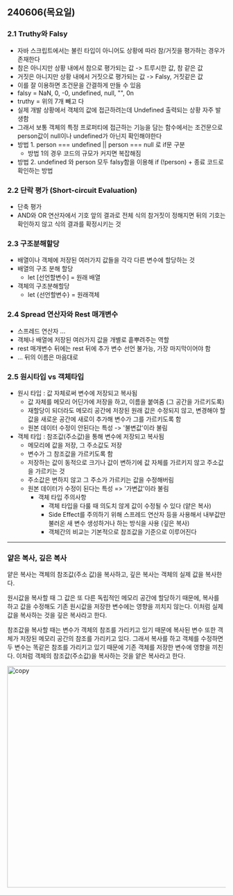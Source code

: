 ## 240606(목요일)

### 2.1 Truthy와 Falsy

- 자바 스크립트에서는 불린 타입이 아니어도 상황에 따라 참/거짓을 평가하는 경우가 존재한다
- 참은 아니지만 상황 내에서 참으로 평가되는 값 -> 트루시한 값, 참 같은 값
- 거짓은 아니지만 상황 내에서 거짓으로 평가되는 값 -> Falsy, 거짓같은 값
- 이를 잘 이용하면 조건문을 간결하게 만들 수 있음
- falsy = NaN, 0, -0, undefined, null, "", 0n
- truthy = 위의 7개 빼고 다
- 실제 개발 상황에서 객체의 값에 접근하려는데 Undefined 출력되는 상황 자주 발생함
- 그래서 보통 객체의 특정 프로퍼티에 접근하는 기능을 담는 함수에서는 조건문으로 person값이 null이나 undefined가 아닌지 확인해야한다
- 방법 1. person === undefined || person === null 로 if문 구분
  - 방법 1의 경우 코드의 규모가 커지면 복잡해짐
- 방법 2. undefined 와 person 모두 falsy함을 이용해 if (!person) + 종료 코드로 확인하는 방법

### 2.2 단락 평가 (Short-circuit Evaluation)

- 단축 평가
- AND와 OR 연산자에서 기호 앞의 결과로 전체 식의 참거짓이 정해지면 뒤의 기호는 확인하지 않고 식의 결과를 확정시키는 것

### 2.3 구조분해할당

- 배열이나 객체에 저장된 여러가지 값들을 각각 다른 변수에 할당하는 것
- 배열의 구조 분해 할당
  - let [선언할변수] = 원래 배열
- 객체의 구조분해할당
  - let {선언할변수} = 원래객체

### 2.4 Spread 연산자와 Rest 매개변수

- 스프레드 연산자 ...
- 객체나 배열에 저장된 여러가지 값을 개별로 흩뿌려주는 역할
- rest 매개변수 뒤에는 rest 뒤에 추가 변수 선언 불가능, 가장 마지막이어야 함
- ... 뒤의 이름은 마음대로

### 2.5 원시타입 vs 객체타입

- 원시 타입 : 값 자체로써 변수에 저장되고 복사됨
  - 값 자체를 메모리 어딘가에 저장을 하고, 이름을 붙여줌 (그 공간을 가르키도록)
  - 재할당이 되더라도 메모리 공간에 저장된 원래 값은 수정되지 않고, 변경해야 할 값을 새로운 공간에 새로이 추가해 변수가 그를 가르키도록 함
  - 원본 데이터 수정이 안된다는 특성 -> '불변값'이라 불림
- 객체 타입 : 참조값(주소값)을 통해 변수에 저장되고 복사됨
  - 메모리에 값을 저장, 그 주소값도 저장
  - 변수가 그 참조값을 가르키도록 함
  - 저장하는 값이 동적으로 크기나 값이 변하기에 값 자체를 가르키지 않고 주소값을 가르키는 것
  - 주소값은 변하지 않고 그 주소가 가르키는 값을 수정해버림
  - 원본 데이터가 수정이 된다는 특성 => '가변값'이라 불림
    - 객체 타입 주의사항
      - 객체 타입을 다룰 때 의도치 않게 값이 수정될 수 있다 (얕은 복사)
      - Side Effect를 주의하기 위해 스프레드 연산자 등을 사용해서 내부값만 불러온 새 변수 생성하거나 하는 방식을 사용 (깊은 복사)
      - 객체간의 비교는 기본적으로 참조값을 기준으로 이루어진다
  

---
### 얕은 복사, 깊은 복사   
얕은 복사는 객체의 참조값(주소 값)을 복사하고, 깊은 복사는 객체의 실제 값을 복사한다.


원시값을 복사할 때 그 값은 또 다른 독립적인 메모리 공간에 할당하기 때문에, 복사를 하고 값을 수정해도 기존 원시값을 저장한 변수에는 영향을 끼치지 않는다. 이처럼 실제 값을 복사하는 것을 깊은 복사라고 한다.


참조값을 복사할 때는 변수가 객체의 참조를 가리키고 있기 때문에 복사된 변수 또한 객체가 저장된 메모리 공간의 참조를 가리키고 있다. 그래서 복사를 하고 객체를 수정하면 두 변수는 똑같은 참조를 가리키고 있기 때문에 기존 객체를 저장한 변수에 영향을 끼친다. 이처럼 객체의 참조값(주소값)을 복사하는 것을 얕은 복사라고 한다.

<img width="511" alt="copy" src="https://user-images.githubusercontent.com/109197023/220908789-ae457dfd-6726-4c1c-be2e-fd02777d6c8c.PNG">
